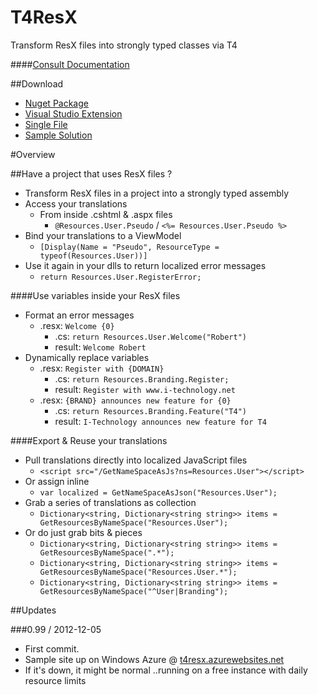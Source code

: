 T4ResX
======
Transform ResX files into strongly typed classes via T4

####[Consult Documentation](https://github.com/itechnology/T4ResX/wiki)

##Download
 * [Nuget Package](https://nuget.org/packages/T4ResX)
 * [Visual Studio Extension](http://visualstudiogallery.msdn.microsoft.com/8b008710-a354-4503-b70d-784493114d5d)
 * [Single File](https://raw.github.com/itechnology/T4ResX/master/T4ResX.tt)
 * [Sample Solution](https://github.com/itechnology/T4ResX/archive/master.zip)


#Overview

##Have a project that uses ResX files ?

- Transform ResX files in a project into a strongly typed assembly
- Access your translations
   - From inside .cshtml & .aspx files
     - ``@Resources.User.Pseudo`` / ``<%= Resources.User.Pseudo %>``
- Bind your translations to a ViewModel
  - ``[Display(Name = "Pseudo", ResourceType = typeof(Resources.User))]``
- Use it again in your dlls to return localized error messages
  - ``return Resources.User.RegisterError;``

####Use variables inside your ResX files
- Format an error messages
  - .resx: ``Welcome {0}``
     - .cs: ``return Resources.User.Welcome("Robert")``
     - result: ``Welcome Robert``
- Dynamically replace variables
  - .resx: ``Register with {DOMAIN}``
     - .cs: ``return Resources.Branding.Register;`` 
     - result: ``Register with www.i-technology.net`` 
  - .resx: ``{BRAND} announces new feature for {0}``
     - .cs: ``return Resources.Branding.Feature("T4")``
     - result: ``I-Technology announces new feature for T4``

####Export & Reuse your translations
- Pull translations directly into localized JavaScript files
  - ``<script src="/GetNameSpaceAsJs?ns=Resources.User"></script>``
- Or assign inline
  - ``var localized = GetNameSpaceAsJson("Resources.User");``
- Grab a series of translations as collection
  - ``Dictionary<string, Dictionary<string string>> items = GetResourcesByNameSpace("Resources.User");``
- Or do just grab bits & pieces
  - ``Dictionary<string, Dictionary<string string>> items = GetResourcesByNameSpace(".*");``
  - ``Dictionary<string, Dictionary<string string>> items = GetResourcesByNameSpace("Resources.User.*");``
  - ``Dictionary<string, Dictionary<string string>> items = GetResourcesByNameSpace("^User|Branding");``

##Updates

###0.99 / 2012-12-05
* First commit.
* Sample site up on Windows Azure @ [t4resx.azurewebsites.net](http://t4resx.azurewebsites.net/)
* If it's down, it might be normal ..running on a free instance with daily resource limits